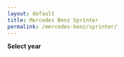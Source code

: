 ```yaml
---
layout: default
title: Mercedes Benz Sprinter
permalink: /mercedes-benz/sprinter/
---
```

**Select year**

